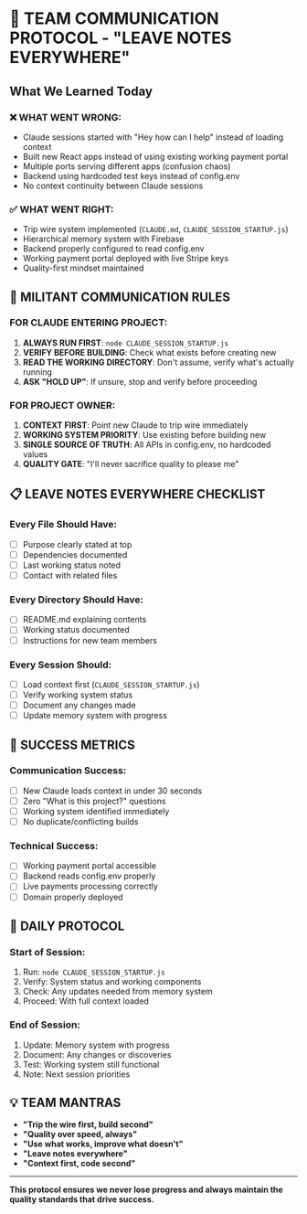 # 🎯 TEAM COMMUNICATION PROTOCOL - "LEAVE NOTES EVERYWHERE"

## What We Learned Today

### ❌ **WHAT WENT WRONG:**
- Claude sessions started with "Hey how can I help" instead of loading context
- Built new React apps instead of using existing working payment portal
- Multiple ports serving different apps (confusion chaos)
- Backend using hardcoded test keys instead of config.env
- No context continuity between Claude sessions

### ✅ **WHAT WENT RIGHT:**
- Trip wire system implemented (`CLAUDE.md`, `CLAUDE_SESSION_STARTUP.js`)
- Hierarchical memory system with Firebase
- Backend properly configured to read config.env
- Working payment portal deployed with live Stripe keys
- Quality-first mindset maintained

## 🚨 **MILITANT COMMUNICATION RULES**

### **FOR CLAUDE ENTERING PROJECT:**
1. **ALWAYS RUN FIRST**: `node CLAUDE_SESSION_STARTUP.js`
2. **VERIFY BEFORE BUILDING**: Check what exists before creating new
3. **READ THE WORKING DIRECTORY**: Don't assume, verify what's actually running
4. **ASK "HOLD UP"**: If unsure, stop and verify before proceeding

### **FOR PROJECT OWNER:**
1. **CONTEXT FIRST**: Point new Claude to trip wire immediately
2. **WORKING SYSTEM PRIORITY**: Use existing before building new
3. **SINGLE SOURCE OF TRUTH**: All APIs in config.env, no hardcoded values
4. **QUALITY GATE**: "I'll never sacrifice quality to please me"

## 📋 **LEAVE NOTES EVERYWHERE CHECKLIST**

### **Every File Should Have:**
- [ ] Purpose clearly stated at top
- [ ] Dependencies documented
- [ ] Last working status noted
- [ ] Contact with related files

### **Every Directory Should Have:**
- [ ] README.md explaining contents
- [ ] Working status documented
- [ ] Instructions for new team members

### **Every Session Should:**
- [ ] Load context first (`CLAUDE_SESSION_STARTUP.js`)
- [ ] Verify working system status
- [ ] Document any changes made
- [ ] Update memory system with progress

## 🎯 **SUCCESS METRICS**

### **Communication Success:**
- [ ] New Claude loads context in under 30 seconds
- [ ] Zero "What is this project?" questions
- [ ] Working system identified immediately
- [ ] No duplicate/conflicting builds

### **Technical Success:**
- [ ] Working payment portal accessible
- [ ] Backend reads config.env properly
- [ ] Live payments processing correctly
- [ ] Domain properly deployed

## 🔄 **DAILY PROTOCOL**

### **Start of Session:**
1. Run: `node CLAUDE_SESSION_STARTUP.js`
2. Verify: System status and working components
3. Check: Any updates needed from memory system
4. Proceed: With full context loaded

### **End of Session:**
1. Update: Memory system with progress
2. Document: Any changes or discoveries
3. Test: Working system still functional
4. Note: Next session priorities

## 💡 **TEAM MANTRAS**

- **"Trip the wire first, build second"**
- **"Quality over speed, always"**
- **"Use what works, improve what doesn't"**
- **"Leave notes everywhere"**
- **"Context first, code second"**

---

**This protocol ensures we never lose progress and always maintain the quality standards that drive success.**